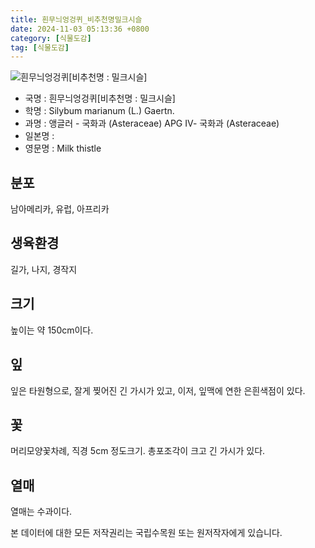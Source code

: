```yaml
---
title: 흰무늬엉겅퀴_비추천명밀크시슬
date: 2024-11-03 05:13:36 +0800
category: [식물도감]
tag: [식물도감]
---
```




![흰무늬엉겅퀴[비추천명 : 밀크시슬]](/fileUpload/plants/basic/Compositae/Silybum/2928/2928_20160726174352171files_th2.jpg)
- 국명 : 흰무늬엉겅퀴[비추천명 : 밀크시슬]
- 학명 : Silybum marianum (L.) Gaertn.
- 과명 : 앵글러 - 국화과 (Asteraceae) APG Ⅳ- 국화과 (Asteraceae)
- 일본명 : 
- 영문명 : Milk thistle


## 분포
남아메리카, 유럽, 아프리카 
## 생육환경
길가, 나지, 경작지 
## 크기
높이는 약 150cm이다.
## 잎
잎은 타원형으로, 잘게 찢어진 긴 가시가 있고, 이저, 잎맥에 연한 은흰색점이 있다.
## 꽃
머리모양꽃차례, 직경 5cm 정도크기. 총포조각이 크고 긴 가시가 있다.
## 열매
열매는 수과이다.






본 데이터에 대한 모든 저작권리는 국립수목원 또는 원저작자에게 있습니다.
